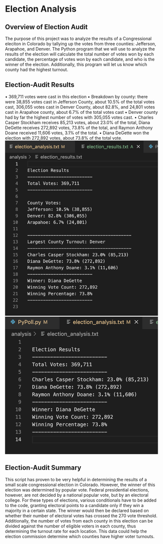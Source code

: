 # Election Analysis

## Overview of Election Audit

The purpose of this project was to analyze the results of a Congressional eleciton in Colorado by tallying up the votes from three counties: Jefferson, Arapahoe, and Denver. The Python program that we will use to analyze the results of the election will calculate the total number of votes won by each candidate, the percentage of votes won by each candidate, and who is the winner of the election. Additionally, this program will let us know which county had the highest turnout. 

## Election-Audit Results

• 369,711 votes were cast in this election
• Breakdown by county: there were 38,855 votes cast in Jefferson County, about 10.5% of the total votes cast, 306,055 votes cast in Denver County, about 82.8%, and 24,801 votes cast in Arapahoe county, about 6.7% of the total votes cast
• Denver county had by far the highest number of votes with 305,055 votes cast.
• Charles Casper Stockham receives 85,213 votes, about 23.0% of the total, Diana DeGette receives 272,892 votes, 73.8% of the total, and Raymon Anthony Doane received 11,606 votes, 3.1% of the total.
• Diana DeGette won the election with 272,892 votes, about 73.8% of the total vote.
![Results](/Resources/election_results.png)
![Analysis](/Resources/elction_analysis.png)

## Election-Audit Summary

This script has proven to be very helpful in determining the results of a small scale congressional election in Colorado. However, the winner of this election was determined by popular vote. Federal presidential elections, however, are not decided by a national popular vote, but by an electoral college. For these types of elections, various conditionals have to be added to the code, granting electoral points to a candidate only if they win a majority in a certain state. The winner would then be declared based on whether their number of electoral votes has crossed the 270 vote threshold. Additionally, the number of votes from each county in this election can be divided against the number of eligible voters in each county, thus determining the turnout rate for each location. This data could help the election commission determine which counties have higher voter turnouts.
